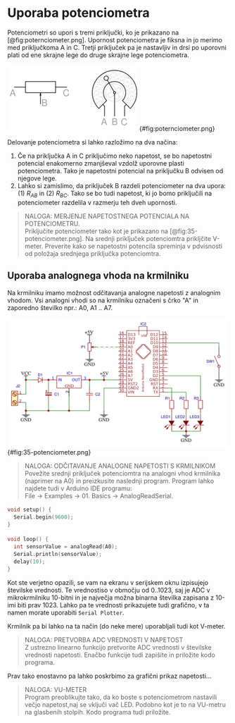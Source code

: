 # Uporaba potenciometra

Potenciometri so upori s tremi priključki, ko je prikazano na [@fig:poternciometer.png]. Upornost potenciometra je fiksna in jo merimo med priključkoma A in C. Tretji priključek pa je nastavljiv in drsi po uporovni plati od ene skrajne lege do druge skrajne lege potenciometra.

![Simbol in shema potenciometra.](./slike/poternciometer50.png){#fig:poternciometer.png}

Delovanje potenciometra si lahko razložimo na dva načina:

1. Če na priključka A in C priključimo neko napetost, se bo napetostni potencial enakomerno zmanjševal vzdolž uporovne plasti potenciometra. Tako je napetostni potencial na priključku B odvisen od njegove lege.
2. Lahko si zamislimo, da priključek B razdeli potenciometer na dva upora: (1) $R_{AB}$ in (2) $R_{BC}$. Tako se bo tudi napetost, ki jo bomo priključili na potenciometer razdelila v razmerju teh dveh upornosti.

> NALOGA: MERJENJE NAPETOSTNEGA POTENCIALA NA POTENCIOMETRU.  
> Priključite potenciometer tako kot je  prikazano na [@fig:35-potenciometer.png]. Na srednji priključek potenciomtra prikljčite V-meter. Preverite kako se napetostni potencila spreminja v pdvisnosti od položaja srednjega priključka potenciomtra.

## Uporaba analognega vhoda na krmilniku

Na krmilniku imamo možnost odčitavanja analogne napetosti z analognim vhodom. Vsi analogni vhodi so na krmilniku označeni s črko "A" in zaporedno številko npr.: A0, A1 .. A7.

![Priključitev potenciometra.](./slike/35-potenciometer.png){#fig:35-potenciometer.png}

> NALOGA: ODČITAVANJE ANALOGNE NAPETOSTI S KRMILNIKOM  
> Povežite srednji priključek potenciomtra na analogni vhod krmilnika (naprimer na A0) in preizkusite naslednji program. Program lahko najdete tudi v Arduino IDE programu:  
> File -> Examples -> 01. Basics -> AnalogReadSerial.



```cpp
void setup() {
  Serial.begin(9600);
}

void loop() {
  int sensorValue = analogRead(A0);
  Serial.println(sensorValue);
  delay(10);
}
```

Kot ste verjetno opazili, se vam na ekranu v serijskem oknu izpisujejo številske vrednosti. Te vrednostiso v območju od 0..1023, saj je ADC v mikrokrmilniku 10-bitni in je največja možna binarna številka zapisana z 10-imi biti prav 1023. Lahko pa te vrednosti prikazujete tudi grafično, v ta namen morate uporabiti `Serial Plotter`.

Krmilnik pa bi lahko na ta način (do neke mere) uporabljali tudi kot V-meter.

> NALOGA: PRETVORBA ADC VREDNOSTI V NAPETOST  
> Z ustrezno linearno funkcijo pretvorite ADC vrednosti v številske vrednosti napetosti. Enačbo funkcije tudi zapišite in priložite kodo programa.

Prav tako enostavno pa lahko poskrbimo za grafični prikaz napetosti...

> NALOGA: VU-METER  
> Program preoblikujte tako, da ko boste s potenciometrom nastavili večjo napetost,naj se vključi vač LED. Podobno kot je to na VU-metru na glasbenih stolpih. Kodo programa tudi priložite.


